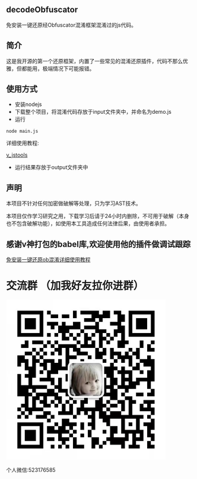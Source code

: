## decodeObfuscator

免安装一键还原经Obfuscator混淆框架混淆过的js代码。

## 简介

这是我开源的第一个还原框架，内置了一些常见的混淆还原插件，代码不那么优雅，但都能用，极端情况下可能报错。

## 使用方式

+ 安装nodejs
+ 下载整个项目，将混淆代码存放于input文件夹中，并命名为demo.js
+ 运行
```shell
node main.js
```
详细使用教程:

[v_jstools](https://github.com/cilame/v_jstools)

+ 运行结果存放于output文件夹中


## 声明

本项目不针对任何加密做破解等处理，只为学习AST技术。

本项目仅作学习研究之用，下载学习后请于24小时内删除，不可用于破解（本身也不包含破解功能），如使用本工具造成任何法律后果，由使用者承担。

## 感谢v神打包的babel库,欢迎使用他的插件做调试跟踪


[免安装一键还原ob混淆详细使用教程](https://mp.weixin.qq.com/s/SPq9lccW9nXYREp1494bhg)


# 交流群 （加我好友拉你进群）

![Test](https://github.com/Tsaiboss/ControlFlow/blob/main/QR%20code/%E5%BE%AE%E4%BF%A1%E5%8F%B7.jpg) 

个人微信:523176585
